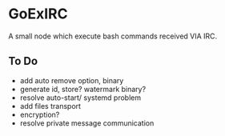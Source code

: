 # GoExIRC
A small node which execute bash commands received VIA IRC.


## To Do

* add auto remove option, binary
* generate id, store? watermark binary?
* resolve auto-start/ systemd problem
* add files transport
* encryption?
* resolve private message communication